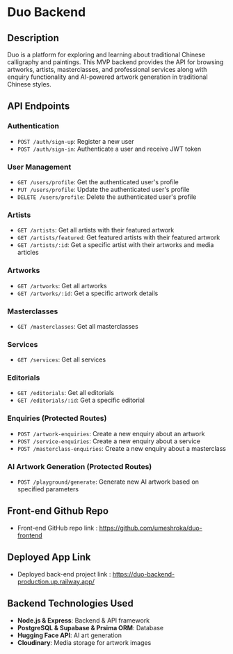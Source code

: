 # Duo Backend

## Description

Duo is a platform for exploring and learning about traditional Chinese calligraphy and paintings. This MVP backend provides the API for browsing artworks, artists, masterclasses, and professional services along with enquiry functionality and AI-powered artwork generation in traditional Chinese styles.

## API Endpoints

### Authentication
- `POST /auth/sign-up`: Register a new user
- `POST /auth/sign-in`: Authenticate a user and receive JWT token

### User Management
- `GET /users/profile`: Get the authenticated user's profile
- `PUT /users/profile`: Update the authenticated user's profile
- `DELETE /users/profile`: Delete the authenticated user's profile

### Artists
- `GET /artists`: Get all artists with their featured artwork
- `GET /artists/featured`: Get featured artists with their featured artwork
- `GET /artists/:id`: Get a specific artist with their artworks and media articles

### Artworks
- `GET /artworks`: Get all artworks 
- `GET /artworks/:id`: Get a specific artwork details

### Masterclasses
- `GET /masterclasses`: Get all masterclasses

### Services
- `GET /services`: Get all services

### Editorials
- `GET /editorials`: Get all editorials
- `GET /editorials/:id`: Get a specific editorial

### Enquiries (Protected Routes)
- `POST /artwork-enquiries`: Create a new enquiry about an artwork
- `POST /service-enquiries`: Create a new enquiry about a service
- `POST /masterclass-enquiries`: Create a new enquiry about a masterclass

### AI Artwork Generation (Protected Routes)
- `POST /playground/generate`: Generate new AI artwork based on specified parameters

## Front-end Github Repo 

- Front-end GitHub repo link : https://github.com/umeshroka/duo-frontend

## Deployed App Link

- Deployed back-end project link : https://duo-backend-production.up.railway.app/

## Backend Technologies Used

- **Node.js & Express**: Backend & API framework
- **PostgreSQL & Supabase & Prsima ORM**: Database
- **Hugging Face API**: AI art generation
- **Cloudinary**: Media storage for artwork images



